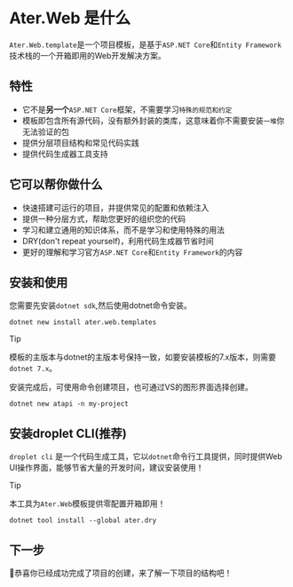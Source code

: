 # Ater.Web 是什么

`Ater.Web.template`是一个项目模板，是基于`ASP.NET Core`和`Entity Framework`技术栈的一个开箱即用的Web开发解决方案。

## 特性

- 它不是**另一个**`ASP.NET Core`框架，不需要学习`特殊的规范和约定`
- 模板即包含所有源代码，没有额外封装的类库，这意味着你不需要安装`一堆`你无法验证的包
- 提供分层项目结构和常见代码实践
- 提供代码生成器工具支持

## 它可以帮你做什么

- 快速搭建可运行的项目，并提供常见的配置和依赖注入
- 提供一种分层方式，帮助您更好的组织您的代码
- 学习和建立通用的知识体系，而不是学习和使用特殊的用法
- DRY(don't repeat yourself)，利用代码生成器节省时间
- 更好的理解和学习官方`ASP.NET Core`和`Entity Framework`的内容

## 安装和使用

您需要先安装`dotnet sdk`,然后使用dotnet命令安装。

```pwsh
dotnet new install ater.web.templates
```

> [!TIP]
> 模板的主版本与dotnet的主版本号保持一致，如要安装模板的7.x版本，则需要`dotnet 7.x`。

安装完成后，可使用命令创建项目，也可通过VS的图形界面选择创建。

```pwsh
dotnet new atapi -n my-project
```

## 安装droplet CLI(推荐)

`droplet cli` 是一个代码生成工具，它以`dotnet`命令行工具提供，同时提供Web UI操作界面，能够节省大量的开发时间，建议安装使用！

> [!TIP]
> 本工具为`Ater.Web`模板提供零配置开箱即用！

```pwsh
dotnet tool install --global ater.dry
```

## 下一步

🎉恭喜你已经成功完成了项目的创建，来了解一下项目的结构吧！
